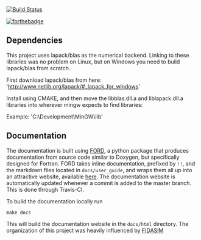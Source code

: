 [![Build Status](https://travis-ci.org/cbcoutinho/learn_dg.svg?branch=master)](https://travis-ci.org/cbcoutinho/learn_dg)




[![forthebadge](http://forthebadge.com/images/badges/fuck-it-ship-it.svg)](http://forthebadge.com)

## Dependencies
This project uses lapack/blas as the numerical backend. Linking to these
libraries was no problem on Linux, but on Windows you need to build lapack/blas
from scratch.

First download lapack/blas from here:
'http://www.netlib.org/lapack/#_lapack_for_windows'



Install using CMAKE, and then move the libblas.dll.a and liblapack.dll.a
libraries into wherever mingw expects to find libraries:

Example:
'C:\Development\MinGW\lib'

## Documentation
The documentation is built using [FORD](https://github.com/cmacmackin/ford), a python package that produces documentation from source code similar to Doxygen, but specifically designed for Fortran.
FORD takes inline documentation, prefixed by `!!`, and the markdown files located in `docs/user_guide`, and wraps them all up into an attractive website, available [here](https://cbcoutinho.github.io/learn_dg).
The documentation website is automatically updated whenever a commit is added to the master branch. This is done through Travis-CI.

To build the documentation locally run
```
make docs
```
This will build the documentation website in the `docs/html` directory. The organization of this project was heavily influenced by [FIDASIM](https://github.com/D3DEnergetic/FIDASIM)
